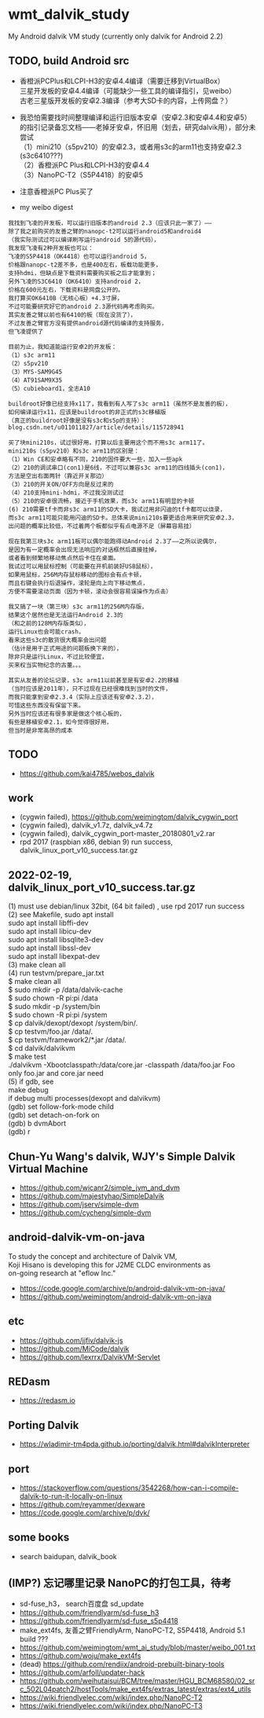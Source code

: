 # wmt_dalvik_study
My Android dalvik VM study (currently only dalvik for Android 2.2)  

## TODO, build Android src  
* 香橙派PCPlus和LCPI-H3的安卓4.4编译（需要迁移到VirtualBox）  
三星开发板的安卓4.4编译（可能缺少一些工具的编译指引，见weibo）  
古老三星版开发板的安卓2.3编译（参考大SD卡的内容，上传网盘？）  

* 我恐怕需要找时间整理编译和运行旧版本安卓（安卓2.3和安卓4.4和安卓5）的指引记录备忘文档——老掉牙安卓，怀旧用（划去，研究dalvik用），部分未尝试  
（1）mini210（s5pv210）的安卓2.3，或者用s3c的arm11也支持安卓2.3 (s3c6410???)    
（2）香橙派PC Plus和LCPI-H3的安卓4.4  
（3）NanoPC-T2（S5P4418）的安卓5  

* 注意香橙派PC Plus买了  

* my weibo digest  
```
我找到飞凌的开发板，可以运行旧版本的android 2.3（应该只此一家了）——
除了我之前购买的友善之臂的nanopc-t2可以运行android5和android4
（我实际测试过可以编译刷写运行android 5的源代码），
我发现飞凌有2种开发板也可以：
飞凌的S5P4418（OK4418）也可以运行android 5，
价格跟nanopc-t2差不多，也是400左右，板载功能更多，
支持hdmi，但缺点是下载资料需要购买板之后才能拿到；
另外飞凌的S3C6410（OK6410）支持android 2，
价格在600元左右，下载资料是网盘公开的。
我打算买OK6410B（无核心板）+4.3寸屏，
不过可能要研究好它的android 2.3源代码再考虑购买。
其实友善之臂以前也有6410的板（现在没货了），
不过友善之臂官方没有提供android源代码编译的支持服务，
但飞凌提供了
```
```
目前为止，我知道能运行安卓2的开发板：
（1）s3c arm11
（2）s5pv210
（3）MYS-SAM9G45
（4）AT91SAM9X35
（5）cubieboard1，全志A10 ​​​
```
```
buildroot好像已经支持x11了，我看到有人写了s3c arm11（虽然不是友善的板），
如何编译运行x11，应该是buildroot的非正式的s3c移植版
（真正的buildroot好像是没有s3c和s5p的支持）：
blog.csdn.net/u011011827/article/details/115728941 ​​​
```
```
买了块mini210s，试过很好用，打算以后主要用这个而不用s3c arm11了。
mini210s（s5pv210）和s3c arm11的区别是：
（1）Win CE和安卓略有不同，210的固件要大一些，加入一些apk
（2）210的调试串口(con1)是6线，不过可以兼容s3c arm11的四线插头(con1)，
方法是空出右面两针（靠近开关那边）
（3）210的开关ON/OFF方向是反过来的
（4）210支持mini-hdmi，不过我没测试过
（5）210的安卓很流畅，接近于手机效果，而s3c arm11有明显的卡顿
(6) 210需要tf卡而非s3c arm11的SD大卡，我试过用非闪迪的tf卡都可以烧录，
而s3c arm11可能只能用闪迪的SD卡。总体来说mini210s要更适合用来研究安卓2.3，
出问题的概率比较低，不过着两个板都似乎有点电源不足（屏幕容易挂）
```
```
现在我第三块s3c arm11板可以偶尔能跑得动Android 2.3了——之所以说偶尔，
是因为有一定概率会出现无法响应的对话框然后直接挂掉，
或者看到频繁地移动焦点然后卡住在桌面。
我试过可以用鼠标控制（可能要在开机前装好USB鼠标），
如果用鼠标，256M内存鼠标移动的图标会有点卡顿，
而且右键会执行后退操作，滚轮是向上向下移动焦点，
方便不需要滚动页面（因为卡顿，滚动会很容易误操作为点击）
```
```
我又搞了一块（第三块）s3c arm11的256M内存版，
结果这个居然也是无法运行Android 2.3的
（和之前的128M内存版类似），
运行Linux也会可能crash，
看来这些s3c的散货很大概率会出问题
（估计是用于正式用途的问题板换下来的），
除非只是运行Linux，不过比较便宜，
买来权当实物纪念的古董。。。
```
```
其实从友善的论坛记录，s3c arm11以前甚至是有安卓2.2的移植
（当时应该是2011年），只不过现在已经很难找到当时的文件，
而我只能拿到安卓2.3.4（实际上应该还有安卓2.3.2），
可惜这些东西没有保留下来。
另外当时应该还有很多家是做这个核心板的，
有些是移植安卓2.1，如今觉得很好用，
但当时是非常高昂的成本
```


## TODO  
* https://github.com/kai4785/webos_dalvik  

## work  
* (cygwin failed), https://github.com/weimingtom/dalvik_cygwin_port  
* (cygwin failed), dalvik_v1.7z, dalvik_v4.7z  
* (cygwin failed), dalvik_cygwin_port-master_20180801_v2.rar  
* rpd 2017 (raspbian x86, debian 9) run success, dalvik_linux_port_v10_success.tar.gz  

## 2022-02-19, dalvik_linux_port_v10_success.tar.gz  
(1) must use debian/linux 32bit, (64 bit failed) , use rpd 2017 run success  
(2) see Makefile, sudo apt install  
sudo apt install libffi-dev  
sudo apt install libicu-dev  
sudo apt install libsqlite3-dev  
sudo apt install libssl-dev  
sudo apt install libexpat-dev  
(3) make clean all  
(4) run testvm/prepare_jar.txt  
$ make clean all  
$ sudo mkdir -p /data/dalvik-cache  
$ sudo chown -R pi:pi /data  
$ sudo mkdir -p /system/bin  
$ sudo chown -R pi:pi /system  
$ cp dalvik/dexopt/dexopt /system/bin/.  
$ cp testvm/foo.jar /data/.  
$ cp testvm/framework2/*.jar /data/.  
$ cd dalvik/dalvikvm  
$ make test  
./dalvikvm -Xbootclasspath:/data/core.jar -classpath /data/foo.jar Foo  
only foo.jar and core.jar need  
(5) if gdb, see   
make debug  
if debug multi processes(dexopt and dalvikvm)  
(gdb) set follow-fork-mode child  
(gdb) set detach-on-fork on  
(gdb) b dvmAbort  
(gdb) r  

## Chun-Yu Wang's dalvik, WJY's Simple Dalvik Virtual Machine  
* https://github.com/wicanr2/simple_jvm_and_dvm  
* https://github.com/majestyhao/SimpleDalvik  
* https://github.com/jserv/simple-dvm  
* https://github.com/cycheng/simple-dvm  

## android-dalvik-vm-on-java  
To study the concept and architecture of Dalvik VM,   
Koji Hisano is developing this for J2ME CLDC environments as   
on-going research at "eflow Inc."  
* https://code.google.com/archive/p/android-dalvik-vm-on-java/  
* https://github.com/weimingtom/android-dalvik-vm-on-java  

## etc  
* https://github.com/jjfiv/dalvik-js  
* https://github.com/MiCode/dalvik  
* https://github.com/lexrrx/DalvikVM-Servlet  

## REDasm  
* https://redasm.io  

## Porting Dalvik  
* https://wladimir-tm4pda.github.io/porting/dalvik.html#dalvikInterpreter  

## port  
* https://stackoverflow.com/questions/3542268/how-can-i-compile-dalvik-to-run-it-locally-on-linux  
* https://github.com/reyammer/dexware  
* https://code.google.com/archive/p/dvk/  

## some books  
* search baidupan, dalvik_book  

## (IMP?) 忘记哪里记录 NanoPC的打包工具，待考  
* sd-fuse_h3， search百度盘 sd_update
* https://github.com/friendlyarm/sd-fuse_h3
* https://github.com/friendlyarm/sd-fuse_s5p4418  
* make_ext4fs, 友善之臂FriendlyArm, NanoPC-T2, S5P4418, Android 5.1 build ???  
* https://github.com/weimingtom/wmt_ai_study/blob/master/weibo_001.txt  
* https://github.com/woju/make_ext4fs  
* (dead) https://github.com/rendiix/android-prebuilt-binary-tools  
* https://github.com/arfoll/updater-hack  
* https://github.com/weihutaisui/BCM/tree/master/HGU_BCM68580/02_src_502L04patch2/hostTools/make_ext4fs/extras_latest/extras/ext4_utils  
* https://wiki.friendlyelec.com/wiki/index.php/NanoPC-T2    
* https://wiki.friendlyelec.com/wiki/index.php/NanoPC-T3  
